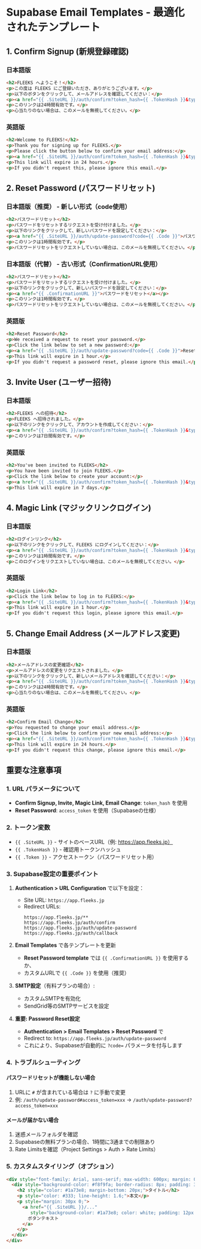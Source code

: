 # Supabase Email Templates - 最適化されたテンプレート

## 1. Confirm Signup (新規登録確認)

### 日本語版
```html
<h2>FLEEKS へようこそ！</h2>
<p>この度は FLEEKS にご登録いただき、ありがとうございます。</p>
<p>以下のボタンをクリックして、メールアドレスを確認してください：</p>
<p><a href="{{ .SiteURL }}/auth/confirm?token_hash={{ .TokenHash }}&type=signup">メールアドレスを確認</a></p>
<p>このリンクは24時間有効です。</p>
<p>心当たりのない場合は、このメールを無視してください。</p>
```

### 英語版
```html
<h2>Welcome to FLEEKS!</h2>
<p>Thank you for signing up for FLEEKS.</p>
<p>Please click the button below to confirm your email address:</p>
<p><a href="{{ .SiteURL }}/auth/confirm?token_hash={{ .TokenHash }}&type=signup">Confirm Email</a></p>
<p>This link will expire in 24 hours.</p>
<p>If you didn't request this, please ignore this email.</p>
```

## 2. Reset Password (パスワードリセット)

### 日本語版（推奨） - 新しい形式（code使用）
```html
<h2>パスワードリセット</h2>
<p>パスワードをリセットするリクエストを受け付けました。</p>
<p>以下のリンクをクリックして、新しいパスワードを設定してください：</p>
<p><a href="{{ .SiteURL }}/auth/update-password?code={{ .Code }}">パスワードをリセット</a></p>
<p>このリンクは1時間有効です。</p>
<p>パスワードリセットをリクエストしていない場合は、このメールを無視してください。</p>
```

### 日本語版（代替） - 古い形式（ConfirmationURL使用）
```html
<h2>パスワードリセット</h2>
<p>パスワードをリセットするリクエストを受け付けました。</p>
<p>以下のリンクをクリックして、新しいパスワードを設定してください：</p>
<p><a href="{{ .ConfirmationURL }}">パスワードをリセット</a></p>
<p>このリンクは1時間有効です。</p>
<p>パスワードリセットをリクエストしていない場合は、このメールを無視してください。</p>
```

### 英語版
```html
<h2>Reset Password</h2>
<p>We received a request to reset your password.</p>
<p>Click the link below to set a new password:</p>
<p><a href="{{ .SiteURL }}/auth/update-password?code={{ .Code }}">Reset Password</a></p>
<p>This link will expire in 1 hour.</p>
<p>If you didn't request a password reset, please ignore this email.</p>
```

## 3. Invite User (ユーザー招待)

### 日本語版
```html
<h2>FLEEKS への招待</h2>
<p>FLEEKS へ招待されました。</p>
<p>以下のリンクをクリックして、アカウントを作成してください：</p>
<p><a href="{{ .SiteURL }}/auth/confirm?token_hash={{ .TokenHash }}&type=invite">招待を受ける</a></p>
<p>このリンクは7日間有効です。</p>
```

### 英語版
```html
<h2>You've been invited to FLEEKS</h2>
<p>You have been invited to join FLEEKS.</p>
<p>Click the link below to create your account:</p>
<p><a href="{{ .SiteURL }}/auth/confirm?token_hash={{ .TokenHash }}&type=invite">Accept Invitation</a></p>
<p>This link will expire in 7 days.</p>
```

## 4. Magic Link (マジックリンクログイン)

### 日本語版
```html
<h2>ログインリンク</h2>
<p>以下のリンクをクリックして、FLEEKS にログインしてください：</p>
<p><a href="{{ .SiteURL }}/auth/confirm?token_hash={{ .TokenHash }}&type=magiclink">ログイン</a></p>
<p>このリンクは1時間有効です。</p>
<p>このログインをリクエストしていない場合は、このメールを無視してください。</p>
```

### 英語版
```html
<h2>Login Link</h2>
<p>Click the link below to log in to FLEEKS:</p>
<p><a href="{{ .SiteURL }}/auth/confirm?token_hash={{ .TokenHash }}&type=magiclink">Log In</a></p>
<p>This link will expire in 1 hour.</p>
<p>If you didn't request this login, please ignore this email.</p>
```

## 5. Change Email Address (メールアドレス変更)

### 日本語版
```html
<h2>メールアドレスの変更確認</h2>
<p>メールアドレスの変更をリクエストされました。</p>
<p>以下のリンクをクリックして、新しいメールアドレスを確認してください：</p>
<p><a href="{{ .SiteURL }}/auth/confirm?token_hash={{ .TokenHash }}&type=email_change">メールアドレスを確認</a></p>
<p>このリンクは24時間有効です。</p>
<p>心当たりのない場合は、このメールを無視してください。</p>
```

### 英語版
```html
<h2>Confirm Email Change</h2>
<p>You requested to change your email address.</p>
<p>Click the link below to confirm your new email address:</p>
<p><a href="{{ .SiteURL }}/auth/confirm?token_hash={{ .TokenHash }}&type=email_change">Confirm Email</a></p>
<p>This link will expire in 24 hours.</p>
<p>If you didn't request this change, please ignore this email.</p>
```

## 重要な注意事項

### 1. URL パラメータについて
- **Confirm Signup, Invite, Magic Link, Email Change**: `token_hash` を使用
- **Reset Password**: `access_token` を使用（Supabaseの仕様）

### 2. トークン変数
- `{{ .SiteURL }}` - サイトのベースURL（例: https://app.fleeks.jp）
- `{{ .TokenHash }}` - 確認用トークンハッシュ
- `{{ .Token }}` - アクセストークン（パスワードリセット用）

### 3. Supabase設定の重要ポイント
1. **Authentication > URL Configuration** で以下を設定：
   - Site URL: `https://app.fleeks.jp`
   - Redirect URLs: 
     ```
     https://app.fleeks.jp/**
     https://app.fleeks.jp/auth/confirm
     https://app.fleeks.jp/auth/update-password
     https://app.fleeks.jp/auth/callback
     ```

2. **Email Templates** で各テンプレートを更新
   - **Reset Password template** では `{{ .ConfirmationURL }}` を使用するか、
   - カスタムURLで `{{ .Code }}` を使用（推奨）

3. **SMTP設定**（有料プランの場合）:
   - カスタムSMTPを有効化
   - SendGrid等のSMTPサービスを設定

4. **重要: Password Reset設定**
   - **Authentication > Email Templates > Reset Password** で
   - Redirect to: `https://app.fleeks.jp/auth/update-password`
   - これにより、Supabaseが自動的に `?code=` パラメータを付与します

### 4. トラブルシューティング

#### パスワードリセットが機能しない場合
1. URLに `#` が含まれている場合は `?` に手動で変更
2. 例: `/auth/update-password#access_token=xxx` → `/auth/update-password?access_token=xxx`

#### メールが届かない場合
1. 迷惑メールフォルダを確認
2. Supabaseの無料プランの場合、1時間に3通までの制限あり
3. Rate Limitsを確認（Project Settings > Auth > Rate Limits）

### 5. カスタムスタイリング（オプション）
```html
<div style="font-family: Arial, sans-serif; max-width: 600px; margin: 0 auto; padding: 20px;">
  <div style="background-color: #f8f9fa; border-radius: 8px; padding: 30px;">
    <h2 style="color: #1a73e8; margin-bottom: 20px;">タイトル</h2>
    <p style="color: #333; line-height: 1.6;">本文</p>
    <p style="margin: 30px 0;">
      <a href="{{ .SiteURL }}/..." 
         style="background-color: #1a73e8; color: white; padding: 12px 30px; text-decoration: none; border-radius: 4px; display: inline-block;">
        ボタンテキスト
      </a>
    </p>
  </div>
</div>
```